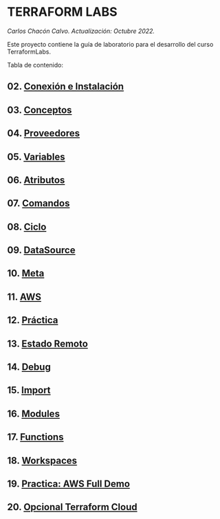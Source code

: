 # TERRAFORM LABS <!-- omit in TOC -->
*Carlos Chacón Calvo. Actualización: Octubre 2022.*

Este proyecto contiene la guía de laboratorio para el desarrollo del curso TerraformLabs. <!-- omit in TOC -->

Tabla de contenido:

## 02. [Conexión e Instalación](./01.Instalación.md)
## 03. [Conceptos](./03.Conceptos.md)
## 04. [Proveedores](./04.Proveedores.md)
## 05. [Variables](./05.Variables%20Input.md)
## 06. [Atributos](./06.Atributos.md)
## 07. [Comandos](./07.Comandos.md)
## 08. [Ciclo](./08.Ciclo.md)
## 09. [DataSource](./09.Data.md)
## 10. [Meta](./10.Meta.md)
## 11. [AWS](./11.AWS.md)
## 12. [Práctica](./12.Practica%201.md)
## 13. [Estado Remoto](./13.EstadoRemoto.md)
## 14. [Debug](./14.Debug.md)
## 15. [Import](./15.Import.md)
## 16. [Modules](./16.Modules.md)
## 17. [Functions](./17.Functions.md)
## 18. [Workspaces](./18.Workspaces.md)
## 19. [Practica: AWS Full Demo](./19.AWS%20full%20demo.md)
## 20. [Opcional Terraform Cloud](./20.Terraform%20Cloud.md)
